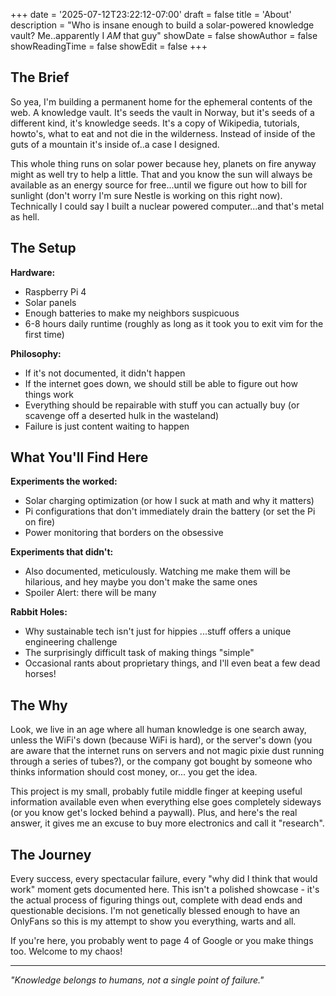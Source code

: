 +++
date = '2025-07-12T23:22:12-07:00'
draft = false
title = 'About'
description = "Who is insane enough to build a solar-powered knowledge vault? Me..apparently I *AM* that guy"
showDate = false
showAuthor = false
showReadingTime = false
showEdit = false
+++

## The Brief

So yea, I'm building a permanent home for the ephemeral contents of the web. A knowledge vault. It's seeds the vault in Norway, but it's seeds of a different kind, it's knowledge seeds. It's a copy of Wikipedia, tutorials, howto's, what to eat and not die in the wilderness. Instead of inside of the guts of a mountain it's inside of..a case I designed.

This whole thing runs on solar power because hey, planets on fire anyway might as well try to help a little. That and you know the sun will always be available as an energy source for free...until we figure out how to bill for sunlight (don't worry I'm sure Nestle is working on this right now). Technically I could say I built a nuclear powered computer...and that's metal as hell.

## The Setup

**Hardware:**
 - Raspberry Pi 4
 - Solar panels
 - Enough batteries to make my neighbors suspicuous
 - 6-8 hours daily runtime (roughly as long as it took you to exit vim for the first time)

**Philosophy:**
 - If it's not documented, it didn't happen
 - If the internet goes down, we should still be able to figure out how things work
 - Everything should be repairable with stuff you can actually buy (or scavenge off a deserted hulk in the wasteland)
 - Failure is just content waiting to happen

## What You'll Find Here

**Experiments the worked:**
 - Solar charging optimization (or how I suck at math and why it matters)
 - Pi configurations that don't immediately drain the battery (or set the Pi on fire)
 - Power monitoring that borders on the obsessive

**Experiments that didn't:**
 - Also documented, meticulously. Watching me make them will be hilarious, and hey maybe you don't make the same ones
 - Spoiler Alert: there will be many

**Rabbit Holes:**
 - Why sustainable tech isn't just for hippies ...stuff offers a unique engineering challenge
 - The surprisingly difficult task of making things "simple"
 - Occasional rants about proprietary things, and I'll even beat a few dead horses!

## The Why

Look, we live in an age where all human knowledge is one search away, unless the WiFi's down (because WiFi is hard), or the server's down (you are aware that the internet runs on servers and not magic pixie dust running through a series of tubes?), or the company got bought by someone who thinks information should cost money, or... you get the idea.

This project is my small, probably futile middle finger at keeping useful information available even when everything else goes completely sideways (or you know get's locked behind a paywall). Plus, and here's the real answer, it gives me an excuse to buy more electronics and call it "research".

## The Journey

Every success, every spectacular failure, every "why did I think that would work" moment gets documented here. This isn't a polished showcase - it's the actual process of figuring things out, complete with dead ends and questionable decisions. I'm not genetically blessed enough to have an OnlyFans so this is my attempt to show you everything, warts and all.

If you're here, you probably went to page 4 of Google or you make things too. Welcome to my chaos!

---

*"Knowledge belongs to humans, not a single point of failure."*
